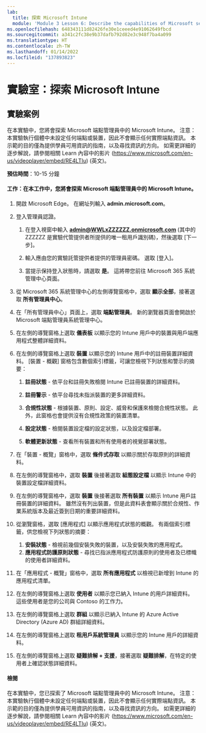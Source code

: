 ```yaml
---
lab:
  title: 探索 Microsoft Intune
  module: 'Module 3 Lesson 6: Describe the capabilities of Microsoft security solutions: Describe endpoint security with Microsoft Intune'
ms.openlocfilehash: 648343111d82426fe30e1ceeed4e91062649fbcd
ms.sourcegitcommit: a341c2fc38e9b37dafb792d82e3c948f7ba4a099
ms.translationtype: HT
ms.contentlocale: zh-TW
ms.lasthandoff: 01/14/2022
ms.locfileid: "137893823"
---
```

# <a name="lab-explore-microsoft-intune"></a>實驗室：探索 Microsoft Intune

## <a name="lab-scenario"></a>實驗案例

在本實驗中，您將會探索 Microsoft 端點管理員中的 Microsoft Intune。 注意：本實驗執行個體中未設定任何端點或裝置，因此不會顯示任何實際端點資訊。 本示範的目的僅為提供學員可用資訊的指南，以及尋找資訊的方向。  如需更詳細的逐步解說，請參閱相關 Learn 內容中的影片 (<https://www.microsoft.com/en-us/videoplayer/embed/RE4LTIu>) (英文)。

**預估時間**：10-15 分鐘

#### <a name="task-in-this-task-you-will-explore-microsoft-intune-in-microsoft-endpoint-manager"></a>工作：在本工作中，您將會探索 Microsoft 端點管理員中的 Microsoft Intune。

1. 開啟 Microsoft Edge。 在網址列輸入 **admin.microsoft.com**。

1. 登入管理員認證。
    1. 在登入視窗中輸入 **admin@WWLxZZZZZZ.onmicrosoft.com** (其中的 ZZZZZZ 是實驗代管提供者所提供的唯一租用戶識別碼)，然後選取 [下一步]。
    
    1. 輸入應由您的實驗託管提供者提供的管理員密碼。 選取 [登入]。
    1. 當提示保持登入狀態時，請選取 **是**。 這將帶您前往 Microsoft 365 系統管理中心頁面。

1. 從 Microsoft 365 系統管理中心的左側導覽窗格中，選取 **顯示全部**，接著選取 **所有管理員中心**。

1. 在「所有管理員中心」頁面上，選取 **端點管理員**。  新的瀏覽器頁面會開啟於 Microsoft 端點管理員系統管理中心。

1. 在左側的導覽窗格上選取 **儀表板** 以顯示您的 Intune 用戶中的裝置與用戶端應用程式整體詳細資料。

1. 在左側的導覽窗格上選取 **裝置** 以顯示您的 Intune 用戶中的註冊裝置詳細資料。 [裝置 - 概觀]  窗格包含數個索引標籤，可讓您檢視下列狀態和警示的摘要：
    1. **註冊狀態** - 依平台和註冊失敗檢閱 Intune 已註冊裝置的詳細資料。
    
    1. **註冊警示** - 依平台尋找未指派裝置的更多詳細資料。
    1. **合規性狀態** - 根據裝置、原則、設定、威脅和保護來檢閱合規性狀態。 此外，此窗格也會提供沒有合規性政策的裝置清單。
    1. **設定狀態** - 檢閱裝置設定檔的設定狀態，以及設定檔部署。
    1. **軟體更新狀態** - 查看所有裝置和所有使用者的視覺部署狀態。

1. 在「裝置 - 概覽」窗格中，選取 **條件式存取** 以顯示關於存取原則的詳細資料。

1. 在左側的導覽窗格中，選取 **裝置** 後接著選取 **組態設定檔** 以顯示 Intune 中的裝置設定檔詳細資料。

1. 在左側的導覽窗格中，選取 **裝置** 後接著選取 **所有裝置** 以顯示 Intune 用戶註冊裝置的詳細資料。  雖然沒有列出裝置，但是此資料表會顯示關於合規性、作業系統版本及最近簽到日期的重要詳細資料。

1. 從瀏覽窗格，選取 [應用程式]  以顯示應用程式狀態的概觀。 有兩個索引標籤，供您檢視下列狀態的摘要：
    1. **安裝狀態** - 檢視前幾個安裝失敗的裝置，以及安裝失敗的應用程式。
    1. **應用程式防護原則狀態** - 尋找已指派應用程式防護原則的使用者及已標幟的使用者詳細資料。

1. 在「應用程式 - 概覽」窗格中，選取 **所有應用程式** 以檢視已新增到 Intune 的應用程式清單。

1. 在左側的導覽窗格上選取 **使用者** 以顯示您已納入 Intune 的用戶詳細資料。 這些使用者是您的公司與 Contoso 的工作力。

1. 在左側的導覽窗格上選取 **群組** 以顯示已納入 Intune 的 Azure Active Directory (Azure AD) 群組詳細資料。

1. 在左側的導覽窗格上選取 **租用戶系統管理員** 以顯示您的 Intune 用戶的詳細資料。

1. 在左側的導覽窗格上選取 **疑難排解 + 支援**，接著選取 **疑難排解**，在特定的使用者上確認狀態詳細資料。

#### <a name="review"></a>檢閱

在本實驗中，您已探索了 Microsoft 端點管理員中的 Microsoft Intune。 注意：本實驗執行個體中未設定任何端點或裝置，因此不會顯示任何實際端點資訊。 本示範的目的僅為提供學員可用資訊的指南，以及尋找資訊的方向。  如需更詳細的逐步解說，請參閱相關 Learn 內容中的影片 (<https://www.microsoft.com/en-us/videoplayer/embed/RE4LTIu>) (英文)。